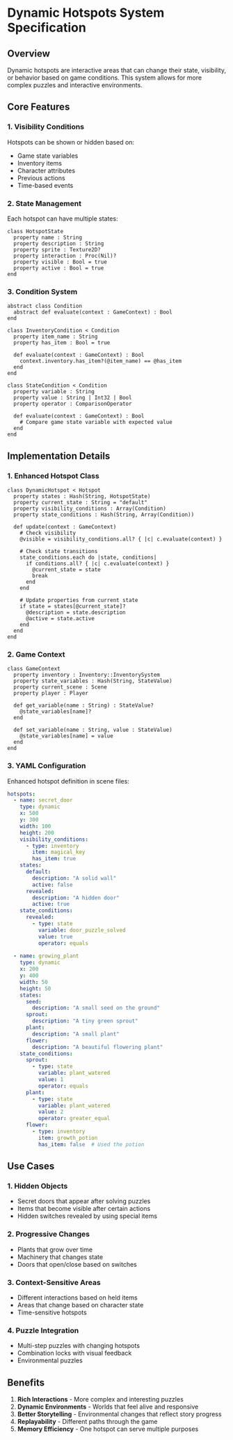 # Dynamic Hotspots System Specification

## Overview
Dynamic hotspots are interactive areas that can change their state, visibility, or behavior based on game conditions. This system allows for more complex puzzles and interactive environments.

## Core Features

### 1. Visibility Conditions
Hotspots can be shown or hidden based on:
- Game state variables
- Inventory items
- Character attributes
- Previous actions
- Time-based events

### 2. State Management
Each hotspot can have multiple states:
```crystal
class HotspotState
  property name : String
  property description : String
  property sprite : Texture2D?
  property interaction : Proc(Nil)?
  property visible : Bool = true
  property active : Bool = true
end
```

### 3. Condition System
```crystal
abstract class Condition
  abstract def evaluate(context : GameContext) : Bool
end

class InventoryCondition < Condition
  property item_name : String
  property has_item : Bool = true
  
  def evaluate(context : GameContext) : Bool
    context.inventory.has_item?(@item_name) == @has_item
  end
end

class StateCondition < Condition
  property variable : String
  property value : String | Int32 | Bool
  property operator : ComparisonOperator
  
  def evaluate(context : GameContext) : Bool
    # Compare game state variable with expected value
  end
end
```

## Implementation Details

### 1. Enhanced Hotspot Class
```crystal
class DynamicHotspot < Hotspot
  property states : Hash(String, HotspotState)
  property current_state : String = "default"
  property visibility_conditions : Array(Condition)
  property state_conditions : Hash(String, Array(Condition))
  
  def update(context : GameContext)
    # Check visibility
    @visible = visibility_conditions.all? { |c| c.evaluate(context) }
    
    # Check state transitions
    state_conditions.each do |state, conditions|
      if conditions.all? { |c| c.evaluate(context) }
        @current_state = state
        break
      end
    end
    
    # Update properties from current state
    if state = states[@current_state]?
      @description = state.description
      @active = state.active
    end
  end
end
```

### 2. Game Context
```crystal
class GameContext
  property inventory : Inventory::InventorySystem
  property state_variables : Hash(String, StateValue)
  property current_scene : Scene
  property player : Player
  
  def get_variable(name : String) : StateValue?
    @state_variables[name]?
  end
  
  def set_variable(name : String, value : StateValue)
    @state_variables[name] = value
  end
end
```

### 3. YAML Configuration
Enhanced hotspot definition in scene files:
```yaml
hotspots:
  - name: secret_door
    type: dynamic
    x: 500
    y: 300
    width: 100
    height: 200
    visibility_conditions:
      - type: inventory
        item: magical_key
        has_item: true
    states:
      default:
        description: "A solid wall"
        active: false
      revealed:
        description: "A hidden door"
        active: true
    state_conditions:
      revealed:
        - type: state
          variable: door_puzzle_solved
          value: true
          operator: equals
          
  - name: growing_plant
    type: dynamic
    x: 200
    y: 400
    width: 50
    height: 50
    states:
      seed:
        description: "A small seed on the ground"
      sprout:
        description: "A tiny green sprout"
      plant:
        description: "A small plant"
      flower:
        description: "A beautiful flowering plant"
    state_conditions:
      sprout:
        - type: state
          variable: plant_watered
          value: 1
          operator: equals
      plant:
        - type: state
          variable: plant_watered
          value: 2
          operator: greater_equal
      flower:
        - type: inventory
          item: growth_potion
          has_item: false  # Used the potion
```

## Use Cases

### 1. Hidden Objects
- Secret doors that appear after solving puzzles
- Items that become visible after certain actions
- Hidden switches revealed by using special items

### 2. Progressive Changes
- Plants that grow over time
- Machinery that changes state
- Doors that open/close based on switches

### 3. Context-Sensitive Areas
- Different interactions based on held items
- Areas that change based on character state
- Time-sensitive hotspots

### 4. Puzzle Integration
- Multi-step puzzles with changing hotspots
- Combination locks with visual feedback
- Environmental puzzles

## Benefits
1. **Rich Interactions** - More complex and interesting puzzles
2. **Dynamic Environments** - Worlds that feel alive and responsive
3. **Better Storytelling** - Environmental changes that reflect story progress
4. **Replayability** - Different paths through the game
5. **Memory Efficiency** - One hotspot can serve multiple purposes